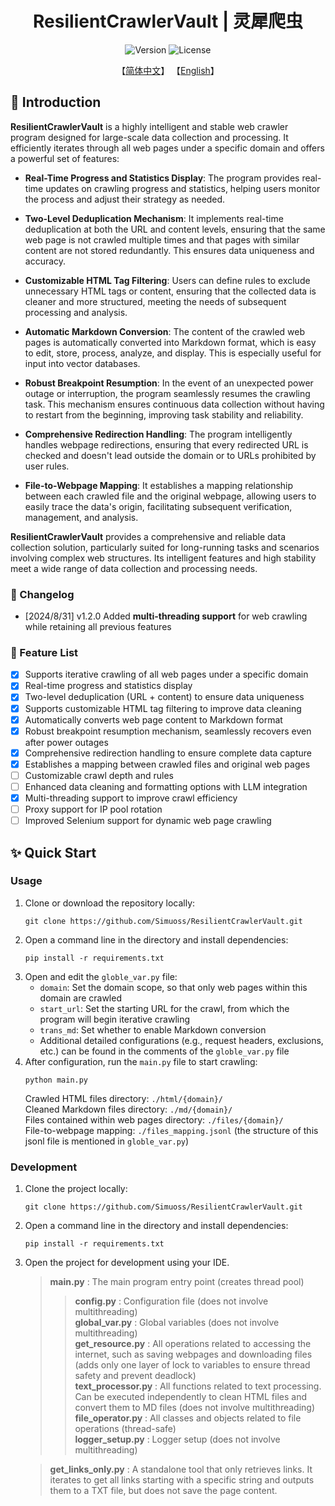 
<div align="center">
    <h1> ResilientCrawlerVault | 灵犀爬虫 </h1>
</div>

<div align="center">  
    <img src="https://img.shields.io/badge/Version-1.2.0-blue.svg" alt="Version">
    <img src="https://img.shields.io/badge/License-Apache%202.0-blue.svg" alt="License">

【[简体中文](../README.md)】         【[English](./readme_en.md)】  
</div>  

## 📖 Introduction

**ResilientCrawlerVault** is a highly intelligent and stable web crawler program designed for large-scale data collection and processing. It efficiently iterates through all web pages under a specific domain and offers a powerful set of features:

- **Real-Time Progress and Statistics Display**: The program provides real-time updates on crawling progress and statistics, helping users monitor the process and adjust their strategy as needed.

- **Two-Level Deduplication Mechanism**: It implements real-time deduplication at both the URL and content levels, ensuring that the same web page is not crawled multiple times and that pages with similar content are not stored redundantly. This ensures data uniqueness and accuracy.

- **Customizable HTML Tag Filtering**: Users can define rules to exclude unnecessary HTML tags or content, ensuring that the collected data is cleaner and more structured, meeting the needs of subsequent processing and analysis.

- **Automatic Markdown Conversion**: The content of the crawled web pages is automatically converted into Markdown format, which is easy to edit, store, process, analyze, and display. This is especially useful for input into vector databases.

- **Robust Breakpoint Resumption**: In the event of an unexpected power outage or interruption, the program seamlessly resumes the crawling task. This mechanism ensures continuous data collection without having to restart from the beginning, improving task stability and reliability.

- **Comprehensive Redirection Handling**: The program intelligently handles webpage redirections, ensuring that every redirected URL is checked and doesn't lead outside the domain or to URLs prohibited by user rules.

- **File-to-Webpage Mapping**: It establishes a mapping relationship between each crawled file and the original webpage, allowing users to easily trace the data's origin, facilitating subsequent verification, management, and analysis.

**ResilientCrawlerVault** provides a comprehensive and reliable data collection solution, particularly suited for long-running tasks and scenarios involving complex web structures. Its intelligent features and high stability meet a wide range of data collection and processing needs.

### 📜 Changelog

- [2024/8/31] v1.2.0 Added **multi-threading support** for web crawling while retaining all previous features

### 🧰 Feature List

- [x] Supports iterative crawling of all web pages under a specific domain
- [x] Real-time progress and statistics display
- [x] Two-level deduplication (URL + content) to ensure data uniqueness
- [x] Supports customizable HTML tag filtering to improve data cleaning
- [x] Automatically converts web page content to Markdown format
- [x] Robust breakpoint resumption mechanism, seamlessly recovers even after power outages
- [x] Comprehensive redirection handling to ensure complete data capture
- [x] Establishes a mapping between crawled files and original web pages
- [ ] Customizable crawl depth and rules
- [ ] Enhanced data cleaning and formatting options with LLM integration
- [x] Multi-threading support to improve crawl efficiency
- [ ] Proxy support for IP pool rotation
- [ ] Improved Selenium support for dynamic web page crawling

## ✨ Quick Start

### Usage
1. Clone or download the repository locally:
    ```shell
    git clone https://github.com/Simuoss/ResilientCrawlerVault.git
    ```
2. Open a command line in the directory and install dependencies:
    ```shell
    pip install -r requirements.txt
    ```
3. Open and edit the `globle_var.py` file:
    - `domain`: Set the domain scope, so that only web pages within this domain are crawled
    - `start_url`: Set the starting URL for the crawl, from which the program will begin iterative crawling
    - `trans_md`: Set whether to enable Markdown conversion
    - Additional detailed configurations (e.g., request headers, exclusions, etc.) can be found in the comments of the `globle_var.py` file
4. After configuration, run the `main.py` file to start crawling:
    ```shell
    python main.py
    ```
    Crawled HTML files directory: `./html/{domain}/`  
    Cleaned Markdown files directory: `./md/{domain}/`  
    Files contained within web pages directory: `./files/{domain}/`  
    File-to-webpage mapping: `./files_mapping.jsonl` (the structure of this jsonl file is mentioned in `globle_var.py`)

### Development
1. Clone the project locally:
    ```shell
    git clone https://github.com/Simuoss/ResilientCrawlerVault.git
    ```
2. Open a command line in the directory and install dependencies:
    ```shell
    pip install -r requirements.txt
    ```
3. Open the project for development using your IDE.  
    > **main.py** : The main program entry point (creates thread pool)  
    >> **config.py** : Configuration file (does not involve multithreading)  
    >> **global_var.py** : Global variables (does not involve multithreading)  
    >> **get_resource.py** : All operations related to accessing the internet, such as saving webpages and downloading files (adds only one layer of lock to variables to ensure thread safety and prevent deadlock)  
    >> **text_processor.py** : All functions related to text processing. Can be executed independently to clean HTML files and convert them to MD files (does not involve multithreading)  
    >> **file_operator.py** : All classes and objects related to file operations (thread-safe)  
    >> **logger_setup.py** : Logger setup (does not involve multithreading)  

    > **get_links_only.py** : A standalone tool that only retrieves links. It iterates to get all links starting with a specific string and outputs them to a TXT file, but does not save the page content.

